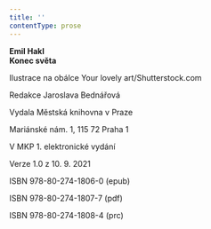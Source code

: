 ```yaml
---
title: ''
contentType: prose
---
```


<section>

**Emil Hakl  
Konec světa**

</section>

<section>

Ilustrace na obálce Your lovely art/Shutterstock.com

Redakce Jaroslava Bednářová

</section>

<section>

Vydala Městská knihovna v Praze

Mariánské nám. 1, 115 72 Praha 1

</section>

<section>

V MKP 1. elektronické vydání

Verze 1.0 z 10. 9. 2021

</section>

<section>

ISBN 978-80-274-1806-0 (epub)

ISBN 978-80-274-1807-7 (pdf)

ISBN 978-80-274-1808-4 (prc)

</section>
